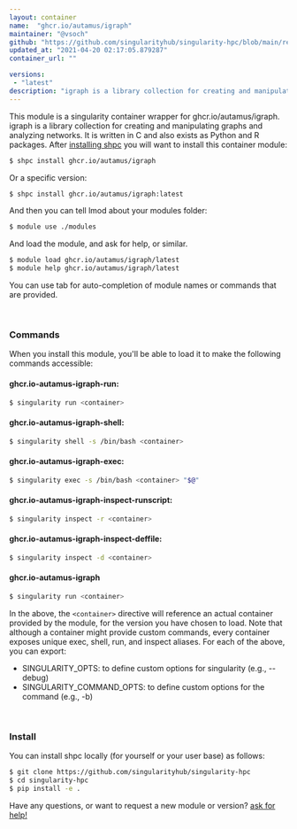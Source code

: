 ```yaml
---
layout: container
name:  "ghcr.io/autamus/igraph"
maintainer: "@vsoch"
github: "https://github.com/singularityhub/singularity-hpc/blob/main/registry/ghcr.io/autamus/igraph/container.yaml"
updated_at: "2021-04-20 02:17:05.879287"
container_url: ""

versions:
 - "latest"
description: "igraph is a library collection for creating and manipulating graphs and analyzing networks. It is written in C and also exists as Python and R packages."
---
```


This module is a singularity container wrapper for ghcr.io/autamus/igraph.
igraph is a library collection for creating and manipulating graphs and analyzing networks. It is written in C and also exists as Python and R packages.
After [installing shpc](#install) you will want to install this container module:

```bash
$ shpc install ghcr.io/autamus/igraph
```

Or a specific version:

```bash
$ shpc install ghcr.io/autamus/igraph:latest
```

And then you can tell lmod about your modules folder:

```bash
$ module use ./modules
```

And load the module, and ask for help, or similar.

```bash
$ module load ghcr.io/autamus/igraph/latest
$ module help ghcr.io/autamus/igraph/latest
```

You can use tab for auto-completion of module names or commands that are provided.

<br>

### Commands

When you install this module, you'll be able to load it to make the following commands accessible:

#### ghcr.io-autamus-igraph-run:

```bash
$ singularity run <container>
```

#### ghcr.io-autamus-igraph-shell:

```bash
$ singularity shell -s /bin/bash <container>
```

#### ghcr.io-autamus-igraph-exec:

```bash
$ singularity exec -s /bin/bash <container> "$@"
```

#### ghcr.io-autamus-igraph-inspect-runscript:

```bash
$ singularity inspect -r <container>
```

#### ghcr.io-autamus-igraph-inspect-deffile:

```bash
$ singularity inspect -d <container>
```



#### ghcr.io-autamus-igraph

```bash
$ singularity run <container>
```


In the above, the `<container>` directive will reference an actual container provided
by the module, for the version you have chosen to load. Note that although a container
might provide custom commands, every container exposes unique exec, shell, run, and
inspect aliases. For each of the above, you can export:

 - SINGULARITY_OPTS: to define custom options for singularity (e.g., --debug)
 - SINGULARITY_COMMAND_OPTS: to define custom options for the command (e.g., -b)

<br>
  
### Install

You can install shpc locally (for yourself or your user base) as follows:

```bash
$ git clone https://github.com/singularityhub/singularity-hpc
$ cd singularity-hpc
$ pip install -e .
```

Have any questions, or want to request a new module or version? [ask for help!](https://github.com/singularityhub/singularity-hpc/issues)